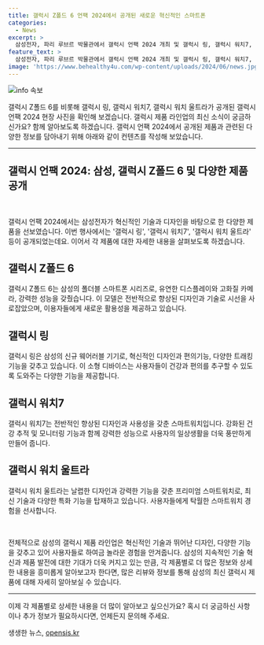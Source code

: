 ```yaml
---
title: 갤럭시 Z폴드 6 언팩 2024에서 공개된 새로운 혁신적인 스마트폰
categories:
  - News
excerpt: >
  삼성전자, 파리 루브르 박물관에서 갤럭시 언팩 2024 개최 및 갤럭시 링, 갤럭시 워치7, 갤럭시 워치 울트라 등 공개. 갤럭시 Z폴드 6 이미지도 공개됨.
feature_text: >
  삼성전자, 파리 루브르 박물관에서 갤럭시 언팩 2024 개최 및 갤럭시 링, 갤럭시 워치7, 갤럭시 워치 울트라 등 공개. 갤럭시 Z폴드 6 이미지도 공개됨.
image: 'https://www.behealthy4u.com/wp-content/uploads/2024/06/news.jpg'
---
```


<p><img src="https://www.behealthy4u.com/wp-content/uploads/2024/06/news.jpg" alt="info 속보" /></p>

<p>갤럭시 Z폴드 6를 비롯해 갤럭시 링, 갤럭시 워치7, 갤럭시 워치 울트라가 공개된 갤럭시 언팩 2024 현장 사진을 확인해 보겠습니다. 갤럭시 제품 라인업의 최신 소식이 궁금하신가요? 함께 알아보도록 하겠습니다. 갤럭시 언팩 2024에서 공개된 제품과 관련된 다양한 정보를 담아내기 위해 아래와 같이 컨텐츠를 작성해 보았습니다.</p>

<hr />

<h2 data-ke-size="size26">갤럭시 언팩 2024: 삼성, 갤럭시 Z폴드 6 및 다양한 제품 공개</h2>

<p data-ke-size="size16">&nbsp;</p>

<p>갤럭시 언팩 2024에서는 삼성전자가 혁신적인 기술과 디자인을 바탕으로 한 다양한 제품을 선보였습니다. 이번 행사에서는 '갤럭시 링', '갤럭시 워치7', '갤럭시 워치 울트라' 등이 공개되었는데요. 이어서 각 제품에 대한 자세한 내용을 살펴보도록 하겠습니다.</p>

<h2 data-ke-size="size24">갤럭시 Z폴드 6</h2>

<p data-ke-size="size16">갤럭시 Z폴드 6는 삼성의 폴더블 스마트폰 시리즈로, 유연한 디스플레이와 고화질 카메라, 강력한 성능을 갖췄습니다. 이 모델은 전반적으로 향상된 디자인과 기술로 시선을 사로잡았으며, 이용자들에게 새로운 활용성을 제공하고 있습니다.</p>

<h2 data-ke-size="size24">갤럭시 링</h2>

<p data-ke-size="size16">갤럭시 링은 삼성의 신규 웨어러블 기기로, 혁신적인 디자인과 편의기능, 다양한 트래킹 기능을 갖추고 있습니다. 이 소형 디바이스는 사용자들이 건강과 편의를 추구할 수 있도록 도와주는 다양한 기능을 제공합니다.</p>

<h2 data-ke-size="size24">갤럭시 워치7</h2>

<p data-ke-size="size16">갤럭시 워치7는 전반적인 향상된 디자인과 사용성을 갖춘 스마트워치입니다. 강화된 건강 추적 및 모니터링 기능과 함께 강력한 성능으로 사용자의 일상생활을 더욱 풍만하게 만들어 줍니다.</p>

<h2 data-ke-size="size24">갤럭시 워치 울트라</h2>

<p data-ke-size="size16">갤럭시 워치 울트라는 날렵한 디자인과 강력한 기능을 갖춘 프리미엄 스마트워치로, 최신 기술과 다양한 특화 기능을 탑재하고 있습니다. 사용자들에게 탁월한 스마트워치 경험을 선사합니다.</p>

<p data-ke-size="size16">&nbsp;</p>

<p>전체적으로 삼성의 갤럭시 제품 라인업은 혁신적인 기술과 뛰어난 디자인, 다양한 기능을 갖추고 있어 사용자들로 하여금 놀라운 경험을 안겨줍니다. 삼성의 지속적인 기술 혁신과 제품 발전에 대한 기대가 더욱 커지고 있는 만큼, 각 제품별로 더 많은 정보와 상세한 내용을 흥미롭게 알아보고자 한다면, 많은 리뷰와 정보를 통해 삼성의 최신 갤럭시 제품에 대해 자세히 알아보실 수 있습니다.</p></p>

<hr />

<p>이제 각 제품별로 상세한 내용을 더 많이 알아보고 싶으신가요? 혹시 더 궁금하신 사항이나 추가 정보가 필요하시다면, 언제든지 문의해 주세요.</p>
생생한 뉴스, <a href="https://opensis.kr" rel="dofollow">opensis.kr</a>


